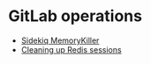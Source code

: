# GitLab operations

- [Sidekiq MemoryKiller](sidekiq_memory_killer.md)
- [Cleaning up Redis sessions](cleaning_up_redis_sessions.md)
